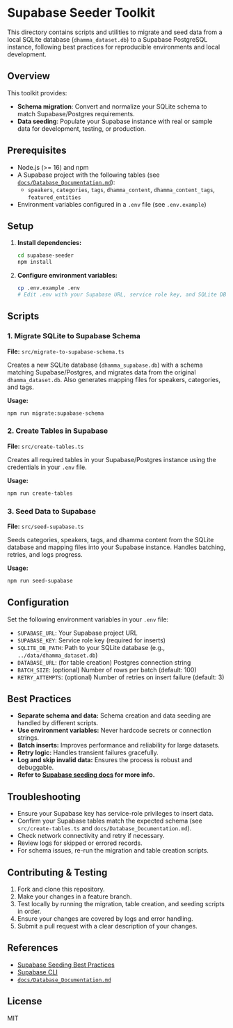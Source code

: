 # Supabase Seeder Toolkit

This directory contains scripts and utilities to migrate and seed data from a local SQLite database (`dhamma_dataset.db`) to a Supabase PostgreSQL instance, following best practices for reproducible environments and local development.

## Overview

This toolkit provides:

- **Schema migration**: Convert and normalize your SQLite schema to match Supabase/Postgres requirements.
- **Data seeding**: Populate your Supabase instance with real or sample data for development, testing, or production.

## Prerequisites

- Node.js (>= 16) and npm
- A Supabase project with the following tables (see [`docs/Database_Documentation.md`](../docs/Database_Documentation.md)):
  - `speakers`, `categories`, `tags`, `dhamma_content`, `dhamma_content_tags`, `featured_entities`
- Environment variables configured in a `.env` file (see `.env.example`)

## Setup

1. **Install dependencies:**

   ```bash
   cd supabase-seeder
   npm install
   ```

2. **Configure environment variables:**
   ```bash
   cp .env.example .env
   # Edit .env with your Supabase URL, service role key, and SQLite DB path
   ```

## Scripts

### 1. Migrate SQLite to Supabase Schema

**File:** `src/migrate-to-supabase-schema.ts`

Creates a new SQLite database (`dhamma_supabase.db`) with a schema matching Supabase/Postgres, and migrates data from the original `dhamma_dataset.db`. Also generates mapping files for speakers, categories, and tags.

**Usage:**

```bash
npm run migrate:supabase-schema
```

### 2. Create Tables in Supabase

**File:** `src/create-tables.ts`

Creates all required tables in your Supabase/Postgres instance using the credentials in your `.env` file.

**Usage:**

```bash
npm run create-tables
```

### 3. Seed Data to Supabase

**File:** `src/seed-supabase.ts`

Seeds categories, speakers, tags, and dhamma content from the SQLite database and mapping files into your Supabase instance. Handles batching, retries, and logs progress.

**Usage:**

```bash
npm run seed-supabase
```

## Configuration

Set the following environment variables in your `.env` file:

- `SUPABASE_URL`: Your Supabase project URL
- `SUPABASE_KEY`: Service role key (required for inserts)
- `SQLITE_DB_PATH`: Path to your SQLite database (e.g., `../data/dhamma_dataset.db`)
- `DATABASE_URL`: (for table creation) Postgres connection string
- `BATCH_SIZE`: (optional) Number of rows per batch (default: 100)
- `RETRY_ATTEMPTS`: (optional) Number of retries on insert failure (default: 3)

## Best Practices

- **Separate schema and data:** Schema creation and data seeding are handled by different scripts.
- **Use environment variables:** Never hardcode secrets or connection strings.
- **Batch inserts:** Improves performance and reliability for large datasets.
- **Retry logic:** Handles transient failures gracefully.
- **Log and skip invalid data:** Ensures the process is robust and debuggable.
- **Refer to [Supabase seeding docs](https://supabase.com/docs/guides/local-development/seeding-your-database) for more info.**

## Troubleshooting

- Ensure your Supabase key has service-role privileges to insert data.
- Confirm your Supabase tables match the expected schema (see `src/create-tables.ts` and `docs/Database_Documentation.md`).
- Check network connectivity and retry if necessary.
- Review logs for skipped or errored records.
- For schema issues, re-run the migration and table creation scripts.

## Contributing & Testing

1. Fork and clone this repository.
2. Make your changes in a feature branch.
3. Test locally by running the migration, table creation, and seeding scripts in order.
4. Ensure your changes are covered by logs and error handling.
5. Submit a pull request with a clear description of your changes.

## References

- [Supabase Seeding Best Practices](https://supabase.com/docs/guides/local-development/seeding-your-database)
- [Supabase CLI](https://supabase.com/docs/guides/local-development/cli/getting-started)
- [`docs/Database_Documentation.md`](../docs/Database_Documentation.md)

## License

MIT
